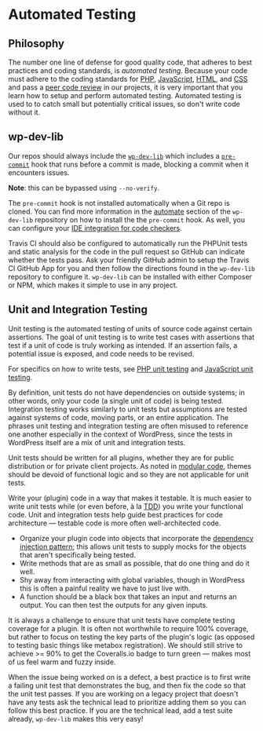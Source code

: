 # Automated Testing

## Philosophy

The number one line of defense for good quality code, that adheres to best practices and coding standards, is _automated testing_. Because your code must adhere to the coding standards for [PHP](../languages/php.md#code-style), [JavaScript](../languages/js/#code-style-and-documentation), [HTML](../languages/markup.md#following-wordpress-standards), and [CSS](../languages/css.md#follow-wordpress-standards) and pass a [peer code review](code-review.md) in our projects, it is very important that you learn how to setup and perform automated testing. Automated testing is used to to catch small but potentially critical issues, so don't write code without it.

## wp-dev-lib

Our repos should always include the [`wp-dev-lib`](https://github.com/xwp/wp-dev-lib) which includes a [`pre-commit`](https://github.com/xwp/wp-dev-lib/#automate) hook that runs before a commit is made, blocking a commit when it encounters issues.

**Note**: this can be bypassed using `--no-verify`.

The `pre-commit` hook is not installed automatically when a Git repo is cloned. You can find more information in the [automate](https://github.com/xwp/wp-dev-lib/#automate) section of the `wp-dev-lib` repository on how to install the the `pre-commit` hook. As well, you can configure your [IDE integration for code checkers](../tools.md#editors-ides). 

Travis CI should also be configured to automatically run the PHPUnit tests and static analysis for the code in the pull request so GitHub can indicate whether the tests pass. Ask your friendly GitHub admin to setup the Travis CI GitHub App for you and then follow the directions found in the `wp-dev-lib` repository to configure it. `wp-dev-lib` can be installed with either Composer or NPM, which makes it simple to use in any project.

## **Unit and Integration Testing**

Unit testing is the automated testing of units of source code against certain assertions. The goal of unit testing is to write test cases with assertions that test if a unit of code is truly working as intended. If an assertion fails, a potential issue is exposed, and code needs to be revised.

For specifics on how to write tests, see [PHP unit testing](../languages/php.md#unit-testing) and [JavaScript unit testing](../languages/js/#unit-and-integration-testing).

By definition, unit tests do not have dependencies on outside systems; in other words, only your code \(a single unit of code\) is being tested. Integration testing works similarly to unit tests but assumptions are tested against systems of code, moving parts, or an entire application. The phrases unit testing and integration testing are often misused to reference one another especially in the context of WordPress, since the tests in WordPress itself are a mix of unit and integration tests.

Unit tests should be written for all plugins, whether they are for public distribution or for private client projects. As noted in [modular code](../structure.md#modular-code), themes should be devoid of functional logic and so they are not applicable for unit tests.

Write your \(plugin\) code in a way that makes it testable. It is much easier to write unit tests while \(or even before, à la [TDD](https://en.wikipedia.org/wiki/Test-driven_development)\) you write your functional code. Unit and integration tests help guide best practices for code architecture — testable code is more often well-architected code.

* Organize your plugin code into objects that incorporate the [dependency injection pattern](http://jasonpolites.github.io/tao-of-testing/ch3-1.1.html); this allows unit tests to supply mocks for the objects that aren't specifically being tested.
* Write methods that are as small as possible, that do one thing and do it well.
* Shy away from interacting with global variables, though in WordPress this is often a painful reality we have to just live with.
* A function should be a black box that takes an input and returns an output. You can then test the outputs for any given inputs.

It is always a challenge to ensure that unit tests have complete testing coverage for a plugin. It is often not worthwhile to require 100% coverage, but rather to focus on testing the key parts of the plugin's logic \(as opposed to testing basic things like metabox registration\). We should still strive to achieve &gt;= 90% to get the Coveralls.io badge to turn green — makes most of us feel warm and fuzzy inside.

When the issue being worked on is a defect, a best practice is to first write a failing unit test that demonstrates the bug, and then fix the code so that the unit test passes. If you are working on a legacy project that doesn't have any tests ask the technical lead to prioritize adding them so you can follow this best practice. If you are the technical lead, add a test suite already, `wp-dev-lib` makes this very easy!

